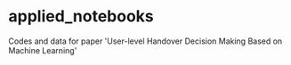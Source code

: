 # applied_notebooks
 Codes and data for paper 'User-level Handover Decision Making Based on Machine Learning'
